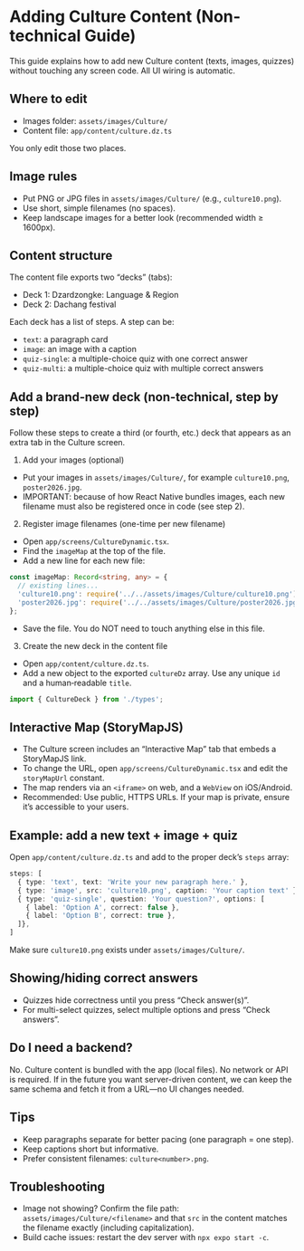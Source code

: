 # Adding Culture Content (Non-technical Guide)

This guide explains how to add new Culture content (texts, images, quizzes) without touching any screen code.
All UI wiring is automatic.

## Where to edit

- Images folder: `assets/images/Culture/`
- Content file: `app/content/culture.dz.ts`

You only edit those two places.

## Image rules

- Put PNG or JPG files in `assets/images/Culture/` (e.g., `culture10.png`).
- Use short, simple filenames (no spaces).
- Keep landscape images for a better look (recommended width ≥ 1600px).

## Content structure

The content file exports two “decks” (tabs):
- Deck 1: Dzardzongke: Language & Region
- Deck 2: Dachang festival

Each deck has a list of steps. A step can be:
- `text`: a paragraph card
- `image`: an image with a caption
- `quiz-single`: a multiple-choice quiz with one correct answer
- `quiz-multi`: a multiple-choice quiz with multiple correct answers

## Add a brand‑new deck (non-technical, step by step)

Follow these steps to create a third (or fourth, etc.) deck that appears as an extra tab in the Culture screen.

1) Add your images (optional)
- Put your images in `assets/images/Culture/`, for example `culture10.png`, `poster2026.jpg`.
- IMPORTANT: because of how React Native bundles images, each new filename must also be registered once in code (see step 2).

2) Register image filenames (one-time per new filename)
- Open `app/screens/CultureDynamic.tsx`.
- Find the `imageMap` at the top of the file.
- Add a new line for each new file:
```ts
const imageMap: Record<string, any> = {
  // existing lines...
  'culture10.png': require('../../assets/images/Culture/culture10.png'),
  'poster2026.jpg': require('../../assets/images/Culture/poster2026.jpg'),
};
```
- Save the file. You do NOT need to touch anything else in this file.

3) Create the new deck in the content file
- Open `app/content/culture.dz.ts`.
- Add a new object to the exported `cultureDz` array. Use any unique `id` and a human‑readable `title`.
```ts
import { CultureDeck } from './types';
```

## Interactive Map (StoryMapJS)

- The Culture screen includes an “Interactive Map” tab that embeds a StoryMapJS link.
- To change the URL, open `app/screens/CultureDynamic.tsx` and edit the `storyMapUrl` constant.
- The map renders via an `<iframe>` on web, and a `WebView` on iOS/Android.
- Recommended: Use public, HTTPS URLs. If your map is private, ensure it’s accessible to your users.

## Example: add a new text + image + quiz

Open `app/content/culture.dz.ts` and add to the proper deck’s `steps` array:

```ts
steps: [
  { type: 'text', text: 'Write your new paragraph here.' },
  { type: 'image', src: 'culture10.png', caption: 'Your caption text' },
  { type: 'quiz-single', question: 'Your question?', options: [
    { label: 'Option A', correct: false },
    { label: 'Option B', correct: true },
  ]},
]
```

Make sure `culture10.png` exists under `assets/images/Culture/`.

## Showing/hiding correct answers

- Quizzes hide correctness until you press “Check answer(s)”.
- For multi-select quizzes, select multiple options and press “Check answers”.

## Do I need a backend?

No. Culture content is bundled with the app (local files). No network or API is required.
If in the future you want server-driven content, we can keep the same schema and fetch it from a URL—no UI changes needed.

## Tips

- Keep paragraphs separate for better pacing (one paragraph = one step).
- Keep captions short but informative.
- Prefer consistent filenames: `culture<number>.png`.

## Troubleshooting

- Image not showing? Confirm the file path: `assets/images/Culture/<filename>` and that `src` in the content matches the filename exactly (including capitalization).
- Build cache issues: restart the dev server with `npx expo start -c`.


